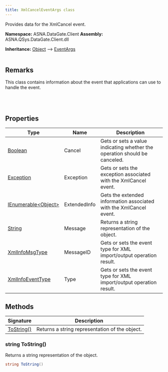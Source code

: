 ```yaml
---
title: XmlCancelEventArgs class
---
```


Provides data for the XmlCancel event.

**Namespace:** ASNA.DataGate.Client
**Assembly:** ASNA.QSys.DataGate.Client.dll

**Inheritance:** [Object](https://docs.microsoft.com/en-us/dotnet/api/system.object) --> [EventArgs](https://learn.microsoft.com/en-us/dotnet/api/system.eventargs?view=net-8.0)
<br>
<br>

## Remarks
This class contains information about the event that applications can use to handle the event.

<br>
<br>

## Properties

| Type | Name | Description
| --- | --- | --- 
| [Boolean](https://docs.microsoft.com/en-us/dotnet/api/system.boolean) | Cancel | Gets or sets a value indicating whether the operation should be canceled. |
| [Exception](https://docs.microsoft.com/en-us/dotnet/api/system.exception) | Exception | Gets or sets the exception associated with the XmlCancel event. |
| [IEnumerable\<Object\>](https://learn.microsoft.com/en-us/dotnet/api/system.collections.generic.ienumerable-1?view=net-8.0) | ExtendedInfo | Gets the extended information associated with the XmlCancel event. |
| [String](https://learn.microsoft.com/en-us/dotnet/api/system.string?view=net-8.0) | Message | Returns a string representation of the object. |
| [XmlInfoMsgType](/reference/datagate/datagate-client/xml-info-msg-type.html) | MessageID | Gets or sets the event type for XML import/output operation result. |
| [XmlInfoEventType](/reference/datagate/datagate-client/xml-info-event-type.html) | Type | Gets or sets the event type for XML import/output operation result. |

## Methods

| Signature | Description |
| --- | --- |
| [ToString()](#string-tostring) | Returns a string representation of the object.

### string ToString()

Returns a string representation of the object.

```cs
string ToString()
```
